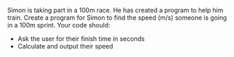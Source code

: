 Simon is taking part in a 100m race. He has created a program to help him train. Create a program for Simon to find the speed (m/s) someone is going in a 100m sprint.
Your code should:
  * Ask the user for their finish time in seconds
  * Calculate and output their speed
